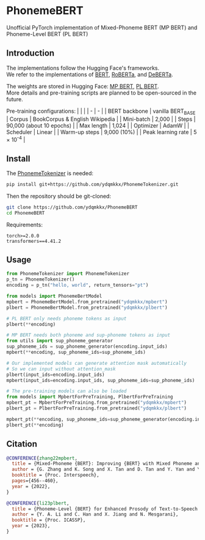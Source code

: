 # **PhonemeBERT**
Unofficial PyTorch implementation of Mixed-Phoneme BERT (MP BERT) and Phoneme-Level BERT (PL BERT)

## Introduction
The implementations follow the Hugging Face's frameworks.\
We refer to the implementations of [BERT](https://github.com/huggingface/transformers/blob/main/src/transformers/models/bert/modeling_bert.py), [RoBERTa](https://github.com/huggingface/transformers/blob/main/src/transformers/models/roberta/modeling_roberta.py), and [DeBERTa](https://github.com/huggingface/transformers/blob/main/src/transformers/models/deberta/modeling_deberta.py).

The weights are stored in Hugging Face: [MP BERT](https://huggingface.co/ydqmkkx/mpbert/tree/main), [PL BERT](https://huggingface.co/ydqmkkx/plbert/tree/main).\
More details and pre-training scripts are planned to be open-sourced in the future.

Pre-training configurations:
| | |
| - | - |
| BERT backbone | vanilla BERT<sub>BASE</sub>
| Corpus | BookCorpus & English Wikipedia |
| Mini-batch   | 2,000 |
| Steps   | 90,000 (about 10 epochs) |
| Max length | 1,024 |
| Optimizer | AdamW |
| Scheduler | Linear |
| Warm-up steps | 9,000 (10%) |
| Peak learning rate | 5 × 10<sup>-4</sup> |

## Install
The [PhonemeTokenizer](https://github.com/ydqmkkx/PhonemeTokenizer) is needed:
```bash
pip install git+https://github.com/ydqmkkx/PhonemeTokenizer.git
```
Then the repository should be git-cloned:
```bash
git clone https://github.com/ydqmkkx/PhonemeBERT
cd PhonemeBERT
```
Requirements:
```
torch>=2.0.0
transformers==4.41.2
```

## Usage
```python
from PhonemeTokenizer import PhonemeTokenizer
p_tn = PhonemeTokenizer()
encoding = p_tn("hello, world", return_tensors="pt")

from models import PhonemeBertModel
mpbert = PhonemeBertModel.from_pretrained("ydqmkkx/mpbert")
plbert = PhonemeBertModel.from_pretrained("ydqmkkx/plbert")

# PL BERT only needs phoneme tokens as input
plbert(**encoding)

# MP BERT needs both phoneme and sup-phoneme tokens as input
from utils import sup_phoneme_generator
sup_phoneme_ids = sup_phoneme_generator(encoding.input_ids)
mpbert(**encoding, sup_phoneme_ids=sup_phoneme_ids)

# Our implemented models can generate attention mask automatically
# So we can input without attention_mask
plbert(input_ids=encoding.input_ids)
mpbert(input_ids=encoding.input_ids, sup_phoneme_ids=sup_phoneme_ids)

# The pre-training models can also be loaded
from models import MpbertForPreTraining, PlbertForPreTraining
mpbert_pt = MpbertForPreTraining.from_pretrained("ydqmkkx/mpbert")
plbert_pt = PlbertForPreTraining.from_pretrained("ydqmkkx/plbert")

mpbert_pt(**encoding, sup_phoneme_ids=sup_phoneme_generator(encoding.input_ids))
plbert_pt(**encoding)
```

## Citation
```bibtex
@CONFERENCE{zhang22mpbert,
  title = {Mixed-Phoneme {BERT}: Improving {BERT} with Mixed Phoneme and Sup-Phoneme Representations for Text to Speech},
  author = {G. Zhang and K. Song and X. Tan and D. Tan and Y. Yan and Y. Liu and G. Wang and W. Zhou and T. Qin and T. Lee and S. Zhao},
  booktitle = {Proc. Interspeech},
  pages={456--460},
  year = {2022},
}

@CONFERENCE{li23plbert,
  title = {Phoneme-Level {BERT} for Enhanced Prosody of Text-to-Speech with Grapheme Predictions},
  author = {Y. A. Li and C. Han and X. Jiang and N. Mesgarani},
  booktitle = {Proc. ICASSP},
  year = {2023},
}
```